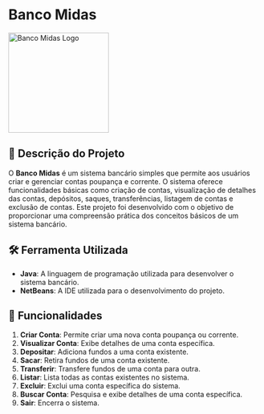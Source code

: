 # Banco Midas

<img src="https://img.freepik.com/vetores-premium/icone-do-predio-do-banco-no-escuro_116137-4384.jpg" alt="Banco Midas Logo" width="200" height="200"> <!-- Substitua pelo link do seu logo e ajuste o tamanho -->

## 🏦 Descrição do Projeto

O **Banco Midas** é um sistema bancário simples que permite aos usuários criar e gerenciar contas poupança e corrente. O sistema oferece funcionalidades básicas como criação de contas, visualização de detalhes das contas, depósitos, saques, transferências, listagem de contas e exclusão de contas. Este projeto foi desenvolvido com o objetivo de proporcionar uma compreensão prática dos conceitos básicos de um sistema bancário.

## 🛠️ Ferramenta Utilizada

- **Java**: A linguagem de programação utilizada para desenvolver o sistema bancário.
- **NetBeans**: A IDE utilizada para o desenvolvimento do projeto.

## 🚀 Funcionalidades

1. **Criar Conta**: Permite criar uma nova conta poupança ou corrente.
2. **Visualizar Conta**: Exibe detalhes de uma conta específica.
3. **Depositar**: Adiciona fundos a uma conta existente.
4. **Sacar**: Retira fundos de uma conta existente.
5. **Transferir**: Transfere fundos de uma conta para outra.
6. **Listar**: Lista todas as contas existentes no sistema.
7. **Excluir**: Exclui uma conta específica do sistema.
8. **Buscar Conta**: Pesquisa e exibe detalhes de uma conta específica.
9. **Sair**: Encerra o sistema.
